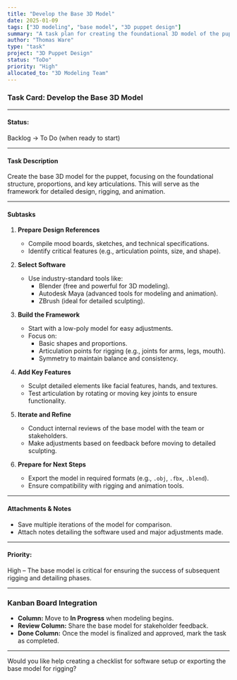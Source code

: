 ```yaml
---
title: "Develop the Base 3D Model"
date: 2025-01-09
tags: ["3D modeling", "base model", "3D puppet design"]
summary: "A task plan for creating the foundational 3D model of the puppet, including structure, proportions, and articulation points."
author: "Thomas Ware"
type: "task"
project: "3D Puppet Design"
status: "ToDo"
priority: "High"
allocated_to: "3D Modeling Team"
---
```

### **Task Card: Develop the Base 3D Model**

---

#### **Status:**

Backlog → To Do (when ready to start)

---

#### **Task Description**

Create the base 3D model for the puppet, focusing on the foundational structure, proportions, and key articulations. This will serve as the framework for detailed design, rigging, and animation.

---

#### **Subtasks**

1. **Prepare Design References**
    
    - Compile mood boards, sketches, and technical specifications.
    - Identify critical features (e.g., articulation points, size, and shape).
2. **Select Software**
    
    - Use industry-standard tools like:
        - Blender (free and powerful for 3D modeling).
        - Autodesk Maya (advanced tools for modeling and animation).
        - ZBrush (ideal for detailed sculpting).
3. **Build the Framework**
    
    - Start with a low-poly model for easy adjustments.
    - Focus on:
        - Basic shapes and proportions.
        - Articulation points for rigging (e.g., joints for arms, legs, mouth).
        - Symmetry to maintain balance and consistency.
4. **Add Key Features**
    
    - Sculpt detailed elements like facial features, hands, and textures.
    - Test articulation by rotating or moving key joints to ensure functionality.
5. **Iterate and Refine**
    
    - Conduct internal reviews of the base model with the team or stakeholders.
    - Make adjustments based on feedback before moving to detailed sculpting.
6. **Prepare for Next Steps**
    
    - Export the model in required formats (e.g., `.obj`, `.fbx`, `.blend`).
    - Ensure compatibility with rigging and animation tools.

---

#### **Attachments & Notes**

- Save multiple iterations of the model for comparison.
- Attach notes detailing the software used and major adjustments made.

---

#### **Priority:**

High – The base model is critical for ensuring the success of subsequent rigging and detailing phases.

---

### **Kanban Board Integration**

- **Column:** Move to **In Progress** when modeling begins.
- **Review Column:** Share the base model for stakeholder feedback.
- **Done Column:** Once the model is finalized and approved, mark the task as completed.

---

Would you like help creating a checklist for software setup or exporting the base model for rigging?